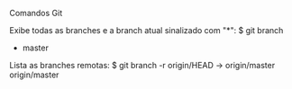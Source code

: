 Comandos Git

Exibe todas as branches e a branch atual sinalizado com "*":
$ git branch 
  * master

Lista as branches remotas:
$ git branch -r
  origin/HEAD -> origin/master
  origin/master
